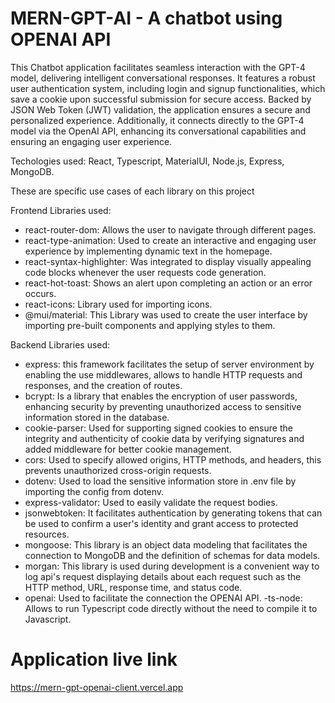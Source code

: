 # MERN-GPT-AI - A chatbot using OPENAI API
This Chatbot application facilitates seamless interaction with the GPT-4 model, delivering intelligent conversational responses. It features a robust user authentication system, including login and signup functionalities, which save a cookie upon successful submission for secure access. Backed by JSON Web Token (JWT) validation, the application ensures a secure and personalized experience. Additionally, it connects directly to the GPT-4 model via the OpenAI API, enhancing its conversational capabilities and ensuring an engaging user experience.

Techologies used: React, Typescript, MaterialUI, Node.js, Express, MongoDB.

These are specific use cases of each library on this project

Frontend Libraries used:
- react-router-dom: Allows the user to navigate through different pages.
- react-type-animation: Used to create an interactive and engaging user experience by implementing dynamic text in the homepage.
- react-syntax-highlighter: Was integrated to display visually appealing code blocks whenever the user requests code generation.
- react-hot-toast: Shows an alert upon completing an action or an error occurs. 
- react-icons: Library used for importing icons.
- @mui/material: This Library was used to create the user interface by importing pre-built components and applying styles to them.

Backend Libraries used:
- express: this framework facilitates the setup of server environment by enabling the use middlewares, allows to handle HTTP requests and responses, and the creation of routes.
- bcrypt: Is a library that enables the encryption of user passwords, enhancing security by preventing unauthorized access to sensitive information stored in the database. 
- cookie-parser: Used for supporting signed cookies to ensure the integrity and authenticity of cookie data by verifying signatures and added middleware for better cookie management.
- cors: Used to specify allowed origins, HTTP methods, and headers, this prevents unauthorized cross-origin requests.
- dotenv: Used to load the sensitive information store in .env file by importing the config from dotenv.
- express-validator: Used to easily validate the request bodies.
- jsonwebtoken: It facilitates authentication by generating tokens that can be used to confirm a user's identity and grant access to protected resources.
- mongoose: This library is an object data modeling that facilitates the connection to MongoDB and the definition of schemas for data models.
- morgan: This library is used during development is a convenient way to log api's request displaying details about each request such as the HTTP method, URL, response time, and status code. 
- openai: Used to facilitate the connection the OPENAI API.
-ts-node: Allows to run Typescript code directly without the need to compile it to Javascript.

# Application live link
https://mern-gpt-openai-client.vercel.app
